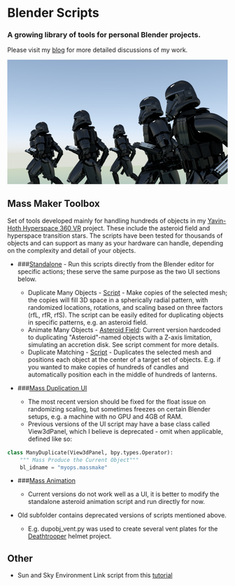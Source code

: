 # Blender Scripts

### A growing library of tools for personal Blender projects.

Please visit my [blog][blog link] for more detailed discussions of my work.

![Deathtroopers](/Other/Images/deathtroopers.png "Deathtroopers from Rogue One")

## Mass Maker Toolbox
Set of tools developed mainly for handling hundreds of objects in my [Yavin-Hoth Hyperspace 360 VR][VR] project.
These include the asteroid field and hyperspace transition stars. The scripts have been tested for thousands of objects and can support as many as your hardware can handle, depending on the complexity and detail of your objects.
 
* ###[Standalone][saFolder] - Run this scripts directly from the Blender editor for specific actions; these serve the same purpose as the two UI sections below.
  * Duplicate Many Objects - [Script][dupobj] - Make copies of the selected mesh; the copies will fill 3D space in a spherically radial pattern, with randomized locations, rotations, and scaling based on three factors (rfL, rfR, rfS). The script can be easily edited for duplicating objects in specific patterns, e.g. an asteroid field.
  * Animate Many Objects - [Asteroid Field][asteroidAnim]: Current version hardcoded to duplicating "Asteroid"-named objects with a Z-axis limitation, simulating an accretion disk. See script comment for more details.
  * Duplicate Matching - [Script][matcher] - Duplicates the selected mesh and positions each object at the center of a target set of objects. E.g. if you wanted to make copies of hundreds of candles and automatically position each in the middle of hundreds of lanterns.

* ###[Mass Duplication UI][MDUI]
  * The most recent version should be fixed for the float issue on randomizing scaling, but sometimes freezes on certain Blender setups, e.g. a machine with no GPU and 4GB of RAM.
  * Previous versions of the UI script may have a base class called View3dPanel, which I believe is deprecated - omit when applicable, defined like so:
```python
class ManyDuplicate(View3dPanel, bpy.types.Operator):
    """ Mass Produce the Current Object"""
    bl_idname = "myops.massmake"
```

* ###[Mass Animation][MAUI] 
  * Current versions do not work well as a UI, it is better to modify the standalone asteroid animation script and run directly for now.

* Old subfolder contains deprecated versions of scripts mentioned above.
  * E.g. dupobj_vent.py was used to create several vent plates for the [Deathtrooper][deathtrooper] helmet project.

## Other

* Sun and Sky Environment Link script from this [tutorial](https://www.youtube.com/watch?v=YXso7kNzxIU)

[VR]: https://www.youtube.com/watch?v=thC53_FVSao
[blog link]: https://atomicprime.wordpress.com
[dupobj]: /MassMakerToolbox/standalone/duplicate_many_objects.py
[matcher]: /MassMakerToolbox/standalone/duplicate_matching.py
[asteroidAnim]: /MassMakerToolbox/standalone/asteroid_animate.py
[saFolder]: /MassMakerToolbox/standalone
[MDUI]: /MassMakerToolbox/DuplicationUI
[MAUI]: /MassMakerToolbox/AnimationUI
[deathtrooper]: https://atomicprime.wordpress.com/2016/10/07/dynamic-linking-and-other-updates/
